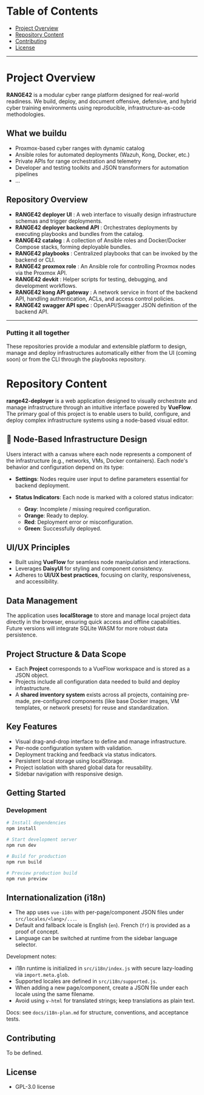 
# Table of Contents

- [Project Overview](#Project-Overview)
- [Repository Content](#Fpository-Content)
- [Contributing](#Contributing)
- [License](#License)

---

# Project Overview

**RANGE42** is a modular cyber range platform designed for real-world readiness.
We build, deploy, and document offensive, defensive, and hybrid cyber training environments using reproducible, infrastructure-as-code methodologies.

## What we buildu
- Proxmox-based cyber ranges with dynamic catalog 
- Ansible roles for automated deployments (Wazuh, Kong, Docker, etc.)
- Private APIs for range orchestration and telemetry
- Developer and testing toolkits and JSON transformers for automation pipelines
- ...

## Repository Overview
- **RANGE42 deployer UI** : A web interface to visually design infrastructure schemas and trigger deployments.
- **RANGE42 deployer backend API** : Orchestrates deployments by executing playbooks and bundles from the catalog.
- **RANGE42 catalog** : A collection of Ansible roles and Docker/Docker Compose stacks, forming deployable bundles.
- **RANGE42 playbooks** : Centralized playbooks that can be invoked by the backend or CLI.
- **RANGE42 proxmox role** : An Ansible role for controlling Proxmox nodes via the Proxmox API.
- **RANGE42 devkit** : Helper scripts for testing, debugging, and development workflows.
- **RANGE42 kong API gateway** : A network service in front of the backend API, handling authentication, ACLs, and access control policies.
- **RANGE42 swagger API spec** : OpenAPI/Swagger JSON definition of the backend API.

---

### Putting it all together

These repositories provide a modular and extensible platform to design, manage and deploy infrastructures automatically  either from the UI (coming soon) or from the CLI through the playbooks repository.


# Repository Content

**range42-deployer** is a web application designed to visually orchestrate and manage infrastructure through an intuitive interface powered by **VueFlow**. The primary goal of this project is to enable users to build, configure, and deploy complex infrastructure systems using a node-based visual editor.

## 🔧 Node-Based Infrastructure Design

Users interact with a canvas where each node represents a component of the infrastructure (e.g., networks, VMs, Docker containers). Each node's behavior and configuration depend on its type:

* **Settings**: Nodes require user input to define parameters essential for backend deployment.
* **Status Indicators**: Each node is marked with a colored status indicator:

  * **Gray**: Incomplete / missing required configuration.
  * **Orange**: Ready to deploy.
  * **Red**: Deployment error or misconfiguration.
  * **Green**: Successfully deployed.

## UI/UX Principles

* Built using **VueFlow** for seamless node manipulation and interactions.
* Leverages **DaisyUI** for styling and component consistency.
* Adheres to **UI/UX best practices**, focusing on clarity, responsiveness, and accessibility.

## Data Management

The application uses **localStorage** to store and manage local project data directly in the browser, ensuring quick access and offline capabilities. Future versions will integrate SQLite WASM for more robust data persistence.

## Project Structure & Data Scope

* Each **Project** corresponds to a VueFlow workspace and is stored as a JSON object.
* Projects include all configuration data needed to build and deploy infrastructure.
* A **shared inventory system** exists across all projects, containing pre-made, pre-configured components (like base Docker images, VM templates, or network presets) for reuse and standardization.

## Key Features

* Visual drag-and-drop interface to define and manage infrastructure.
* Per-node configuration system with validation.
* Deployment tracking and feedback via status indicators.
* Persistent local storage using localStorage.
* Project isolation with shared global data for reusability.
* Sidebar navigation with responsive design.

## Getting Started

### Development

```bash
# Install dependencies
npm install

# Start development server
npm run dev

# Build for production
npm run build

# Preview production build
npm run preview
```

## Internationalization (i18n)

- The app uses `vue-i18n` with per-page/component JSON files under `src/locales/<lang>/...`.
- Default and fallback locale is English (`en`). French (`fr`) is provided as a proof of concept.
- Language can be switched at runtime from the sidebar language selector.

Development notes:
- i18n runtime is initialized in `src/i18n/index.js` with secure lazy-loading via `import.meta.glob`.
- Supported locales are defined in `src/i18n/supported.js`.
- When adding a new page/component, create a JSON file under each locale using the same filename.
- Avoid using `v-html` for translated strings; keep translations as plain text.

Docs: see `docs/i18n-plan.md` for structure, conventions, and acceptance tests.



## Contributing

To be defined.


## License

- GPL-3.0 license

